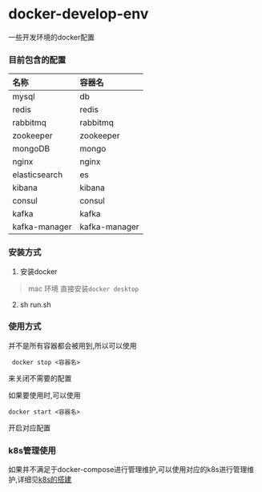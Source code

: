 # docker-develop-env
一些开发环境的docker配置

### 目前包含的配置
|名称|容器名|
|:--|:--|
|mysql|db|
|redis|redis|
|rabbitmq|rabbitmq|
|zookeeper|zookeeper|
|mongoDB|mongo|
|nginx|nginx|
|elasticsearch|es|
|kibana|kibana|
|consul|consul|
|kafka|kafka|
|kafka-manager|kafka-manager|

### 安装方式
1. 安装docker
> mac 环境 直接安装`docker desktop`
2. sh run.sh

### 使用方式

并不是所有容器都会被用到,所以可以使用

     docker stop <容器名>

来关闭不需要的配置

如果要使用时,可以使用
    
    docker start <容器名>

开启对应配置

###  k8s管理使用
 
如果并不满足于docker-compose进行管理维护,可以使用对应的k8s进行管理维护,详细见[k8s的搭建](./k8s)
